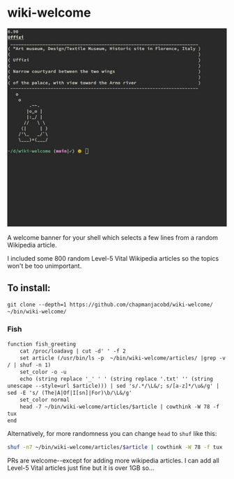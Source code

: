 # wiki-welcome

![](preview.gif)

A welcome banner for your shell which selects a few lines from a random Wikipedia article.

I included some 800 random Level-5 Vital Wikipedia articles so the topics won't be too unimportant.

## To install:

```
git clone --depth=1 https://github.com/chapmanjacobd/wiki-welcome/ ~/bin/wiki-welcome/
```

### Fish

```fish
function fish_greeting
    cat /proc/loadavg | cut -d' ' -f 2
    set article (/usr/bin/ls -p  ~/bin/wiki-welcome/articles/ |grep -v / | shuf -n 1)
    set_color -o -u
    echo (string replace '_' ' ' (string replace '.txt' '' (string unescape --style=url $article))) | sed 's/.*/\L&/; s/[a-z]*/\u&/g' | sed -E 's/ (The|A|Of|I[sn]|For)\b/\L&/g'
    set_color normal
    head -7 ~/bin/wiki-welcome/articles/$article | cowthink -W 78 -f tux
end
```

Alternatively, for more randomness you can change `head` to `shuf` like this:

```sh
shuf -n7 ~/bin/wiki-welcome/articles/$article | cowthink -W 78 -f tux
```

PRs are welcome--except for adding more wikipedia articles. I can add all Level-5 Vital articles just fine but it is over 1GB so...
